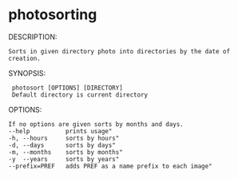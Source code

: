 # photosorting


DESCRIPTION:

    Sorts in given directory photo into directories by the date of creation.

SYNOPSIS:

     photosort [OPTIONS] [DIRECTORY]
     Default directory is current directory

OPTIONS:

    If no options are given sorts by months and days.
    --help          prints usage"
    -h, --hours     sorts by hours"
    -d, --days      sorts by days"
    -m, --months    sorts by months"
    -y  --years     sorts by years"
    --prefix=PREF   adds PREF as a name prefix to each image"
